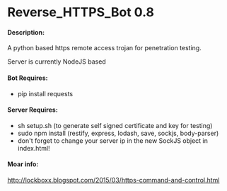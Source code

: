 # Reverse_HTTPS_Bot 0.8

#### Description:
  A python based https remote access trojan for penetration testing.

  Server is currently NodeJS based

#### Bot Requires:
  - pip install requests

#### Server Requires:
  - sh setup.sh (to generate self signed certificate and key for testing)
  - sudo npm install (restify, express, lodash, save, sockjs, body-parser)
  - don't forget to change your server ip in the new SockJS object in index.html!
 
#### Moar info:
  http://lockboxx.blogspot.com/2015/03/https-command-and-control.html

  
